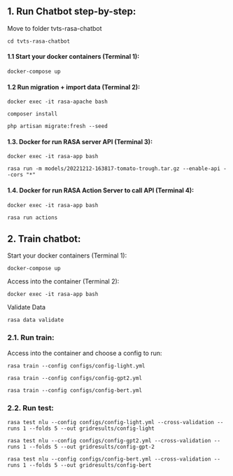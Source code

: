 ## 1. Run Chatbot step-by-step:
Move to folder tvts-rasa-chatbot
```commandline
cd tvts-rasa-chatbot
```
#### 1.1 Start your docker containers (Terminal 1):
```commandline
docker-compose up
```
#### 1.2 Run migration + import data (Terminal 2):
```commandline
docker exec -it rasa-apache bash
```
```commandline
composer install
```
```commandline
php artisan migrate:fresh --seed
```
#### 1.3. Docker for run RASA server API (Terminal 3):
```commandline
docker exec -it rasa-app bash
```
```commandline
rasa run -m models/20221212-163817-tomato-trough.tar.gz --enable-api --cors "*"
```
#### 1.4. Docker for run RASA Action Server to call API (Terminal 4):
```commandline
docker exec -it rasa-app bash
```
```commandline
rasa run actions
```

## 2. Train chatbot:
Start your docker containers (Terminal 1):
```commandline
docker-compose up
```
Access into the container (Terminal 2):
```commandline
docker exec -it rasa-app bash
```
Validate Data
```commandline
rasa data validate
```
### 2.1. Run train:
Access into the container and choose a config to run:
```commandline
rasa train --config configs/config-light.yml
```
```commandline
rasa train --config configs/config-gpt2.yml
```
```commandline
rasa train --config configs/config-bert.yml
```

### 2.2. Run test:
```commandline
rasa test nlu --config configs/config-light.yml --cross-validation --runs 1 --folds 5 --out gridresults/config-light
```
```commandline
rasa test nlu --config configs/config-gpt2.yml --cross-validation --runs 1 --folds 5 --out gridresults/config-gpt-2
```
```commandline
rasa test nlu --config configs/config-bert.yml --cross-validation --runs 1 --folds 5 --out gridresults/config-bert
```
